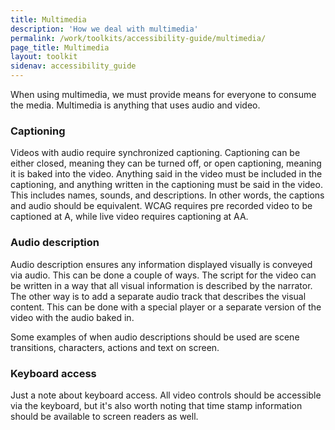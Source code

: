 ```yaml
---
title: Multimedia
description: 'How we deal with multimedia'
permalink: /work/toolkits/accessibility-guide/multimedia/
page_title: Multimedia
layout: toolkit
sidenav: accessibility_guide
---
```

When using multimedia, we must provide means for everyone to consume the media. Multimedia is anything that uses audio and video.

### Captioning

Videos with audio require synchronized captioning. Captioning can be either closed, meaning they can be turned off, or open captioning, meaning it is baked into the video. Anything said in the video must be included in the captioning, and anything written in the captioning must be said in the video. This includes names, sounds, and descriptions. In other words, the captions and audio should be equivalent. WCAG requires pre recorded video to be captioned at A, while live video requires captioning at AA. 

### Audio description

Audio description ensures any information displayed visually is conveyed via audio. This can be done a couple of ways. The script for the video can be written in a way that all visual information is described by the narrator. The other way is to add a separate audio track that describes the visual content. This can be done with a special player or a separate version of the video with the audio baked in.

 Some examples of when audio descriptions should be used are scene transitions, characters, actions and text on screen.  

### Keyboard access

Just a note about keyboard access. All video controls should be accessible via the keyboard, but it's also worth noting that time stamp information should be available to screen readers as well.
